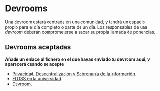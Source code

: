 # Devrooms

Una devroom estará centrada en una comunidad, y tendrá un espacio propio para el día completo o parte de un día. Los responsables de una *devroom* deberán comprometerse a sacar su propia llamada de ponencias.

## Devrooms aceptadas

**Añade un enlace al fichero en el que hayas enviado tu devroom aquí, y
aparecerá cuando se acepte**

* [Privacidad, Descentralización y Sobrenanía de la Información](privacidad.md).
* [FLOSS en la universidad](universidad.md).
* [Devroom](plantilla.md).
